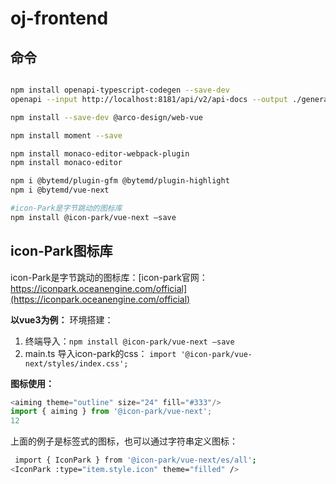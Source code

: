 # oj-frontend

## 命令
```bash

npm install openapi-typescript-codegen --save-dev
openapi --input http://localhost:8181/api/v2/api-docs --output ./generated --client axios

npm install --save-dev @arco-design/web-vue

npm install moment --save

npm install monaco-editor-webpack-plugin
npm install monaco-editor

npm i @bytemd/plugin-gfm @bytemd/plugin-highlight
npm i @bytemd/vue-next

#icon-Park是字节跳动的图标库
npm install @icon-park/vue-next –save
```

## icon-Park图标库

icon-Park是字节跳动的图标库：[icon-park官网：https://iconpark.oceanengine.com/official](https://iconpark.oceanengine.com/official)

**以vue3为例：**
环境搭建：

1. 终端导入：`npm install @icon-park/vue-next –save`
2. main.ts 导入icon-park的css：
   `import '@icon-park/vue-next/styles/index.css';`

**图标使用：**

```ts
<aiming theme="outline" size="24" fill="#333"/>
import { aiming } from '@icon-park/vue-next';
12
```

上面的例子是标签式的图标，也可以通过字符串定义图标：

```bash
 import { IconPark } from '@icon-park/vue-next/es/all';
<IconPark :type="item.style.icon" theme="filled" />
```

